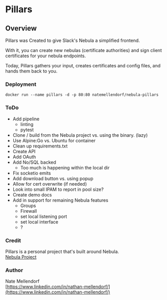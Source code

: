 # Pillars

## Overview
Pillars was Created to give Slack's Nebula a simplified frontend.  

With it, you can create new nebulas (certificate authorities) and sign client certificates for your nebula endpoints.

Today, Pillars gathers your input, creates certificates and config files, and hands them back to you.

### Deployment

```
docker run --name pillars -d -p 80:80 natemellendorf/nebula-pillars
```

### ToDo

- Add pipeline
  - linting
  - pytest
- Clone / build from the Nebula project vs. using the binary. (lazy)
- Use Alpine:Go vs. Ubuntu for container 
- Clean up requirements.txt
- Create API
- Add OAuth
- Add No/SQL backed
  - Too much is happening within the local dir
- Fix socketio emits
- Add download button vs. using popup
- Allow for cert overwrite (if needed)
- Look into small IPAM to report in pool size?
- Create demo docs
- Add in support for remaining Nebula features
  - Groups
  - Firewall
  - set local listening port
  - set local interface
  - ?

### Credit

Pillars is a personal project that's built around Nebula.  
[Nebula Project](https://github.com/slackhq/nebula)

### Author
Nate Mellendorf <br>
[https://www.linkedin.com/in/nathan-mellendorf/](https://www.linkedin.com/in/nathan-mellendorf/)<br>
